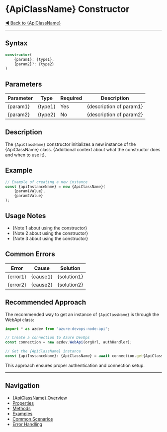 # {ApiClassName} Constructor

[◀ Back to {ApiClassName}](./README.md)

---

## Syntax

```typescript
constructor(
    {param1}: {type1},
    {param2}?: {type2}
)
```

## Parameters

| Parameter | Type | Required | Description |
|-----------|------|----------|-------------|
| {param1} | {type1} | Yes | {description of param1} |
| {param2} | {type2} | No | {description of param2} |

## Description

The `{ApiClassName}` constructor initializes a new instance of the {ApiClassName} class. {Additional context about what the constructor does and when to use it}.

## Example

```typescript
// Example of creating a new instance
const {apiInstanceName} = new {ApiClassName}(
    {param1Value},
    {param2Value}
);
```

## Usage Notes

- {Note 1 about using the constructor}
- {Note 2 about using the constructor}
- {Note 3 about using the constructor}

## Common Errors

| Error | Cause | Solution |
|-------|-------|----------|
| {error1} | {cause1} | {solution1} |
| {error2} | {cause2} | {solution2} |

## Recommended Approach

The recommended way to get an instance of `{ApiClassName}` is through the WebApi class:

```typescript
import * as azdev from "azure-devops-node-api";

// Create a connection to Azure DevOps
const connection = new azdev.WebApi(orgUrl, authHandler);

// Get the {ApiClassName} instance
const {apiInstanceName}: {ApiClassName} = await connection.get{ApiClassName}();
```

This approach ensures proper authentication and connection setup.

---

## Navigation

- [{ApiClassName} Overview](./README.md)
- [Properties](./properties.md)
- [Methods](./methods/README.md)
- [Examples](./examples.md)
- [Common Scenarios](./common-scenarios.md)
- [Error Handling](./error-handling.md) 